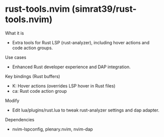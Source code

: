 # rust-tools.nvim (simrat39/rust-tools.nvim)

What it is
- Extra tools for Rust LSP (rust-analyzer), including hover actions and code action groups.

Use cases
- Enhanced Rust developer experience and DAP integration.

Key bindings (Rust buffers)
- K: Hover actions (overrides LSP hover in Rust files)
- <Leader>ca: Rust code action group

Modify
- Edit lua/plugins/rust.lua to tweak rust-analyzer settings and dap adapter.

Dependencies
- nvim-lspconfig, plenary.nvim, nvim-dap
